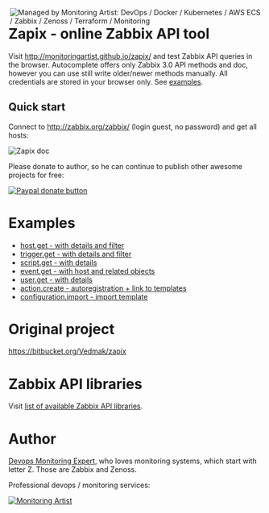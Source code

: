 [<img src="https://monitoringartist.github.io/managed-by-monitoringartist.png" alt="Managed by Monitoring Artist: DevOps / Docker / Kubernetes / AWS ECS / Zabbix / Zenoss / Terraform / Monitoring" align="right"/>](http://www.monitoringartist.com 'DevOps / Docker / Kubernetes / AWS ECS / Zabbix / Zenoss / Terraform / Monitoring')

# Zapix - online Zabbix API tool

Visit http://monitoringartist.github.io/zapix/ and test Zabbix API queries
in the browser. Autocomplete offers only Zabbix 3.0 API methods and doc, however
you can use still write older/newer methods manually. All credentials are stored
in your browser only. See [examples](https://github.com/monitoringartist/zapix#examples).

## Quick start

Connect to http://zabbix.org/zabbix/ (login guest, no password) and get all hosts:

![Zapix doc](https://raw.githubusercontent.com/monitoringartist/zapix/gh-pages/doc/zabbix-zapix.gif)

Please donate to author, so he can continue to publish other awesome projects 
for free:

[![Paypal donate button](http://jangaraj.com/img/github-donate-button02.png)](https://www.paypal.com/cgi-bin/webscr?cmd=_s-xclick&hosted_button_id=8LB6J222WRUZ4)

# Examples

- [host.get - with details and filter](http://monitoringartist.github.io/zapix/#apimethod=host.get&apiparams={%0A%20%20%20%20%22output%22%3A%20%22extend%22%2C%0A%20%20%20%20%22filter%22%3A%20{%0A%20%20%20%20%20%20%20%20%22host%22%3A%20[%0A%20%20%20%20%20%20%20%20%20%20%20%20%22Zabbix.org%22%2C%0A%20%20%20%20%20%20%20%20%20%20%20%20%22Linux%20server%22%0A%20%20%20%20%20%20%20%20]%0A%20%20%20%20}%0A})
- [trigger.get - with details and filter](http://monitoringartist.github.io/zapix/#apimethod=trigger.get&apiparams={%0A%20%20%20%20%22output%22%3A%20[%0A%20%20%20%20%20%20%20%20%22triggerid%22%2C%0A%20%20%20%20%20%20%20%20%22description%22%2C%0A%20%20%20%20%20%20%20%20%22priority%22%2C%0A%20%20%20%20%20%20%20%20%22error%22%0A%20%20%20%20]%2C%0A%20%20%20%20%22expandDescription%22%3A%201%2C%0A%20%20%20%20%22selectHosts%22%3A%20%22extend%22%2C%0A%20%20%20%20%22filter%22%3A%20{%0A%20%20%20%20%20%20%20%20%22value%22%3A%201%2C%0A%20%20%20%20%20%20%20%20%22status%22%3A%200%0A%20%20%20%20}%0A})
- [script.get - with details](http://monitoringartist.github.io/zapix/#apimethod=script.get&apiparams={%0A%20%20%20%20%22output%22%3A%20%22extend%22%0A})
- [event.get - with host and related objects](http://monitoringartist.github.io/zapix/#apimethod=event.get&apiparams=%7B%0A%20%20%20%20%22output%22%3A%20%22extend%22%2C%0A%20%20%20%20%22time_from%22%3A%20%221349797228%22%2C%0A%20%20%20%20%22time_till%22%3A%20%221350661228%22%2C%0A%20%20%20%20%22selectHosts%22%3A%20%22extend%22%2C%0A%20%20%20%20%22selectRelatedObject%22%3A%20%22extend%22%0A%7D)
- [user.get - with details](http://monitoringartist.github.io/zapix/#apimethod=user.get&apiparams={%0A%20%20%20%20%22output%22%3A%20%22extend%22%0A})
- [action.create - autoregistration + link to templates](http://monitoringartist.github.io/zapix/#apimethod=action.create&apiparams={%0A%20%20%20%20%22name%22%3A%20%22Auto%20registration%22%2C%0A%20%20%20%20%22eventsource%22%3A%202%2C%0A%20%20%20%20%22status%22%3A%200%2C%0A%20%20%20%20%22esc_period%22%3A%20120%2C%0A%20%20%20%20%22operations%22%3A%20[%0A%20%20%20%20%20%20%20%20{%0A%20%20%20%20%20%20%20%20%20%20%20%20%22operationtype%22%3A%206%2C%0A%20%20%20%20%20%20%20%20%20%20%20%20%22optemplate%22%3A%20[%0A%20%20%20%20%20%20%20%20%20%20%20%20%20%20%20%20{%0A%20%20%20%20%20%20%20%20%20%20%20%20%20%20%20%20%20%20%20%20%22templateid%22%3A%20%2210001%22%0A%20%20%20%20%20%20%20%20%20%20%20%20%20%20%20%20}%0A%20%20%20%20%20%20%20%20%20%20%20%20]%0A%20%20%20%20%20%20%20%20}%0A%20%20%20%20]%0A})
- [configuration.import - import template](http://monitoringartist.github.io/zapix/#apimethod=configuration.import&apiparams={%0A%20%20%20%20%22format%22%3A%20%22xml%22%2C%0A%20%20%20%20%22rules%22%3A%20{%0A%20%20%20%20%20%20%20%20%22templates%22%3A%20{%0A%20%20%20%20%20%20%20%20%20%20%20%20%22createMissing%22%3A%20true%2C%0A%20%20%20%20%20%20%20%20%20%20%20%20%22updateExisting%22%3A%20true%0A%20%20%20%20%20%20%20%20}%2C%0A%20%20%20%20%20%20%20%20%22images%22%3A%20{%0A%20%20%20%20%20%20%20%20%20%20%20%20%22createMissing%22%3A%20true%2C%0A%20%20%20%20%20%20%20%20%20%20%20%20%22updateExisting%22%3A%20true%0A%20%20%20%20%20%20%20%20}%2C%0A%20%20%20%20%20%20%20%20%22groups%22%3A%20{%0A%20%20%20%20%20%20%20%20%20%20%20%20%22createMissing%22%3A%20true%0A%20%20%20%20%20%20%20%20}%2C%0A%20%20%20%20%20%20%20%20%22triggers%22%3A%20{%0A%20%20%20%20%20%20%20%20%20%20%20%20%22createMissing%22%3A%20true%2C%0A%20%20%20%20%20%20%20%20%20%20%20%20%22updateExisting%22%3A%20true%0A%20%20%20%20%20%20%20%20}%2C%0A%20%20%20%20%20%20%20%20%22valueMaps%22%3A%20{%0A%20%20%20%20%20%20%20%20%20%20%20%20%22createMissing%22%3A%20true%2C%0A%20%20%20%20%20%20%20%20%20%20%20%20%22updateExisting%22%3A%20true%0A%20%20%20%20%20%20%20%20}%2C%0A%20%20%20%20%20%20%20%20%22hosts%22%3A%20{%0A%20%20%20%20%20%20%20%20%20%20%20%20%22createMissing%22%3A%20true%2C%0A%20%20%20%20%20%20%20%20%20%20%20%20%22updateExisting%22%3A%20true%0A%20%20%20%20%20%20%20%20}%2C%0A%20%20%20%20%20%20%20%20%22items%22%3A%20{%0A%20%20%20%20%20%20%20%20%20%20%20%20%22createMissing%22%3A%20true%2C%0A%20%20%20%20%20%20%20%20%20%20%20%20%22updateExisting%22%3A%20true%0A%20%20%20%20%20%20%20%20}%2C%0A%20%20%20%20%20%20%20%20%22maps%22%3A%20{%0A%20%20%20%20%20%20%20%20%20%20%20%20%22createMissing%22%3A%20true%2C%0A%20%20%20%20%20%20%20%20%20%20%20%20%22updateExisting%22%3A%20true%0A%20%20%20%20%20%20%20%20}%2C%0A%20%20%20%20%20%20%20%20%22screens%22%3A%20{%0A%20%20%20%20%20%20%20%20%20%20%20%20%22createMissing%22%3A%20true%2C%0A%20%20%20%20%20%20%20%20%20%20%20%20%22updateExisting%22%3A%20true%0A%20%20%20%20%20%20%20%20}%2C%0A%20%20%20%20%20%20%20%20%22templateScreens%22%3A%20{%0A%20%20%20%20%20%20%20%20%20%20%20%20%22createMissing%22%3A%20true%2C%0A%20%20%20%20%20%20%20%20%20%20%20%20%22updateExisting%22%3A%20true%0A%20%20%20%20%20%20%20%20}%2C%0A%20%20%20%20%20%20%20%20%22templateLinkage%22%3A%20{%0A%20%20%20%20%20%20%20%20%20%20%20%20%22createMissing%22%3A%20true%0A%20%20%20%20%20%20%20%20}%2C%0A%20%20%20%20%20%20%20%20%22applications%22%3A%20{%0A%20%20%20%20%20%20%20%20%20%20%20%20%22createMissing%22%3A%20true%2C%0A%20%20%20%20%20%20%20%20%20%20%20%20%22updateExisting%22%3A%20true%0A%20%20%20%20%20%20%20%20}%2C%0A%20%20%20%20%20%20%20%20%22graphs%22%3A%20{%0A%20%20%20%20%20%20%20%20%20%20%20%20%22createMissing%22%3A%20true%2C%0A%20%20%20%20%20%20%20%20%20%20%20%20%22updateExisting%22%3A%20true%0A%20%20%20%20%20%20%20%20}%2C%0A%20%20%20%20%20%20%20%20%22discoveryRules%22%3A%20{%0A%20%20%20%20%20%20%20%20%20%20%20%20%22createMissing%22%3A%20true%2C%0A%20%20%20%20%20%20%20%20%20%20%20%20%22updateExisting%22%3A%20true%0A%20%20%20%20%20%20%20%20}%0A%20%20%20%20}%2C%0A%20%20%20%20%22source%22%3A%20%22%3C%3Fxml%20version%3D\\%221.0\\%22%20encoding%3D\\%22UTF-8\\%22%3F%3E%3Czabbix_export%3E%3Cversion%3E2.0%3C%2Fversion%3E%3Cdate%3E2015-07-22T01%3A35%3A05Z%3C%2Fdate%3E%3Cgroups%3E%3Cgroup%3E%3Cname%3ETemplates%3C%2Fname%3E%3C%2Fgroup%3E%3C%2Fgroups%3E%3Ctemplates%3E%3Ctemplate%3E%3Ctemplate%3ETemplate%20App%20Docker%20-%20www.monitoringartist.com%3C%2Ftemplate%3E%3Cname%3ETemplate%20App%20Docker%20-%20www.monitoringartist.com%3C%2Fname%3E%3Cgroups%3E%3Cgroup%3E%3Cname%3ETemplates%3C%2Fname%3E%3C%2Fgroup%3E%3C%2Fgroups%3E%3Capplications%3E%3Capplication%3E%3Cname%3EDocker%3C%2Fname%3E%3C%2Fapplication%3E%3C%2Fapplications%3E%3Citems%2F%3E%3Cdiscovery_rules%3E%3Cdiscovery_rule%3E%3Cname%3ERunning%20containers%3C%2Fname%3E%3Ctype%3E0%3C%2Ftype%3E%3Csnmp_community%2F%3E%3Csnmp_oid%2F%3E%3Ckey%3Edocker.discovery%3C%2Fkey%3E%3Cdelay%3E600%3C%2Fdelay%3E%3Cstatus%3E0%3C%2Fstatus%3E%3Callowed_hosts%2F%3E%3Csnmpv3_contextname%2F%3E%3Csnmpv3_securityname%2F%3E%3Csnmpv3_securitylevel%3E0%3C%2Fsnmpv3_securitylevel%3E%3Csnmpv3_authprotocol%3E0%3C%2Fsnmpv3_authprotocol%3E%3Csnmpv3_authpassphrase%2F%3E%3Csnmpv3_privprotocol%3E0%3C%2Fsnmpv3_privprotocol%3E%3Csnmpv3_privpassphrase%2F%3E%3Cdelay_flex%2F%3E%3Cparams%2F%3E%3Cipmi_sensor%2F%3E%3Cauthtype%3E0%3C%2Fauthtype%3E%3Cusername%2F%3E%3Cpassword%2F%3E%3Cpublickey%2F%3E%3Cprivatekey%2F%3E%3Cport%2F%3E%3Cfilter%3E%3A%3C%2Ffilter%3E%3Clifetime%3E10%3C%2Flifetime%3E%3Cdescription%2F%3E%3Citem_prototypes%3E%3Citem_prototype%3E%3Cname%3EContainer%20{%23HCONTAINERID}%20is%20running%3C%2Fname%3E%3Ctype%3E0%3C%2Ftype%3E%3Csnmp_community%2F%3E%3Cmultiplier%3E0%3C%2Fmultiplier%3E%3Csnmp_oid%2F%3E%3Ckey%3Edocker.up[%2F{%23HCONTAINERID}]%3C%2Fkey%3E%3Cdelay%3E30%3C%2Fdelay%3E%3Chistory%3E90%3C%2Fhistory%3E%3Ctrends%3E365%3C%2Ftrends%3E%3Cstatus%3E0%3C%2Fstatus%3E%3Cvalue_type%3E3%3C%2Fvalue_type%3E%3Callowed_hosts%2F%3E%3Cunits%2F%3E%3Cdelta%3E0%3C%2Fdelta%3E%3Csnmpv3_contextname%2F%3E%3Csnmpv3_securityname%2F%3E%3Csnmpv3_securitylevel%3E0%3C%2Fsnmpv3_securitylevel%3E%3Csnmpv3_authprotocol%3E0%3C%2Fsnmpv3_authprotocol%3E%3Csnmpv3_authpassphrase%2F%3E%3Csnmpv3_privprotocol%3E0%3C%2Fsnmpv3_privprotocol%3E%3Csnmpv3_privpassphrase%2F%3E%3Cformula%3E1%3C%2Fformula%3E%3Cdelay_flex%2F%3E%3Cparams%2F%3E%3Cipmi_sensor%2F%3E%3Cdata_type%3E3%3C%2Fdata_type%3E%3Cauthtype%3E0%3C%2Fauthtype%3E%3Cusername%2F%3E%3Cpassword%2F%3E%3Cpublickey%2F%3E%3Cprivatekey%2F%3E%3Cport%2F%3E%3Cdescription%3ECheck%20if%20container%20is%20running%3A%26%2313%3B%201-is%20running%26%2313%3B%200-is%20not%20running%3C%2Fdescription%3E%3Cinventory_link%3E0%3C%2Finventory_link%3E%3Capplications%3E%3Capplication%3E%3Cname%3EDocker%3C%2Fname%3E%3C%2Fapplication%3E%3C%2Fapplications%3E%3Cvaluemap%3E%3Cname%3EService%20state%3C%2Fname%3E%3C%2Fvaluemap%3E%3Clogtimefmt%2F%3E%3C%2Fitem_prototype%3E%3Citem_prototype%3E%3Cname%3ECPU%20system%20time%20{%23HCONTAINERID}%3C%2Fname%3E%3Ctype%3E0%3C%2Ftype%3E%3Csnmp_community%2F%3E%3Cmultiplier%3E1%3C%2Fmultiplier%3E%3Csnmp_oid%2F%3E%3Ckey%3Edocker.cpu[%2F{%23HCONTAINERID}%2Csystem]%3C%2Fkey%3E%3Cdelay%3E30%3C%2Fdelay%3E%3Chistory%3E90%3C%2Fhistory%3E%3Ctrends%3E365%3C%2Ftrends%3E%3Cstatus%3E0%3C%2Fstatus%3E%3Cvalue_type%3E0%3C%2Fvalue_type%3E%3Callowed_hosts%2F%3E%3Cunits%3E%25%3C%2Funits%3E%3Cdelta%3E1%3C%2Fdelta%3E%3Csnmpv3_contextname%2F%3E%3Csnmpv3_securityname%2F%3E%3Csnmpv3_securitylevel%3E0%3C%2Fsnmpv3_securitylevel%3E%3Csnmpv3_authprotocol%3E0%3C%2Fsnmpv3_authprotocol%3E%3Csnmpv3_authpassphrase%2F%3E%3Csnmpv3_privprotocol%3E0%3C%2Fsnmpv3_privprotocol%3E%3Csnmpv3_privpassphrase%2F%3E%3Cformula%3E100%3C%2Fformula%3E%3Cdelay_flex%2F%3E%3Cparams%2F%3E%3Cipmi_sensor%2F%3E%3Cdata_type%3E0%3C%2Fdata_type%3E%3Cauthtype%3E0%3C%2Fauthtype%3E%3Cusername%2F%3E%3Cpassword%2F%3E%3Cpublickey%2F%3E%3Cprivatekey%2F%3E%3Cport%2F%3E%3Cdescription%2F%3E%3Cinventory_link%3E0%3C%2Finventory_link%3E%3Capplications%3E%3Capplication%3E%3Cname%3EDocker%3C%2Fname%3E%3C%2Fapplication%3E%3C%2Fapplications%3E%3Cvaluemap%2F%3E%3Clogtimefmt%2F%3E%3C%2Fitem_prototype%3E%3Citem_prototype%3E%3Cname%3ECPU%20user%20time%20{%23HCONTAINERID}%3C%2Fname%3E%3Ctype%3E0%3C%2Ftype%3E%3Csnmp_community%2F%3E%3Cmultiplier%3E1%3C%2Fmultiplier%3E%3Csnmp_oid%2F%3E%3Ckey%3Edocker.cpu[%2F{%23HCONTAINERID}%2Cuser]%3C%2Fkey%3E%3Cdelay%3E30%3C%2Fdelay%3E%3Chistory%3E90%3C%2Fhistory%3E%3Ctrends%3E365%3C%2Ftrends%3E%3Cstatus%3E0%3C%2Fstatus%3E%3Cvalue_type%3E0%3C%2Fvalue_type%3E%3Callowed_hosts%2F%3E%3Cunits%3E%25%3C%2Funits%3E%3Cdelta%3E1%3C%2Fdelta%3E%3Csnmpv3_contextname%2F%3E%3Csnmpv3_securityname%2F%3E%3Csnmpv3_securitylevel%3E0%3C%2Fsnmpv3_securitylevel%3E%3Csnmpv3_authprotocol%3E0%3C%2Fsnmpv3_authprotocol%3E%3Csnmpv3_authpassphrase%2F%3E%3Csnmpv3_privprotocol%3E0%3C%2Fsnmpv3_privprotocol%3E%3Csnmpv3_privpassphrase%2F%3E%3Cformula%3E100%3C%2Fformula%3E%3Cdelay_flex%2F%3E%3Cparams%2F%3E%3Cipmi_sensor%2F%3E%3Cdata_type%3E0%3C%2Fdata_type%3E%3Cauthtype%3E0%3C%2Fauthtype%3E%3Cusername%2F%3E%3Cpassword%2F%3E%3Cpublickey%2F%3E%3Cprivatekey%2F%3E%3Cport%2F%3E%3Cdescription%2F%3E%3Cinventory_link%3E0%3C%2Finventory_link%3E%3Capplications%3E%3Capplication%3E%3Cname%3EDocker%3C%2Fname%3E%3C%2Fapplication%3E%3C%2Fapplications%3E%3Cvaluemap%2F%3E%3Clogtimefmt%2F%3E%3C%2Fitem_prototype%3E%3Citem_prototype%3E%3Cname%3EUsed%20cache%20memory%20{%23HCONTAINERID}%3C%2Fname%3E%3Ctype%3E0%3C%2Ftype%3E%3Csnmp_community%2F%3E%3Cmultiplier%3E0%3C%2Fmultiplier%3E%3Csnmp_oid%2F%3E%3Ckey%3Edocker.mem[%2F{%23HCONTAINERID}%2Ctotal_cache]%3C%2Fkey%3E%3Cdelay%3E30%3C%2Fdelay%3E%3Chistory%3E90%3C%2Fhistory%3E%3Ctrends%3E365%3C%2Ftrends%3E%3Cstatus%3E0%3C%2Fstatus%3E%3Cvalue_type%3E3%3C%2Fvalue_type%3E%3Callowed_hosts%2F%3E%3Cunits%3EB%3C%2Funits%3E%3Cdelta%3E0%3C%2Fdelta%3E%3Csnmpv3_contextname%2F%3E%3Csnmpv3_securityname%2F%3E%3Csnmpv3_securitylevel%3E0%3C%2Fsnmpv3_securitylevel%3E%3Csnmpv3_authprotocol%3E0%3C%2Fsnmpv3_authprotocol%3E%3Csnmpv3_authpassphrase%2F%3E%3Csnmpv3_privprotocol%3E0%3C%2Fsnmpv3_privprotocol%3E%3Csnmpv3_privpassphrase%2F%3E%3Cformula%3E1%3C%2Fformula%3E%3Cdelay_flex%2F%3E%3Cparams%2F%3E%3Cipmi_sensor%2F%3E%3Cdata_type%3E0%3C%2Fdata_type%3E%3Cauthtype%3E0%3C%2Fauthtype%3E%3Cusername%2F%3E%3Cpassword%2F%3E%3Cpublickey%2F%3E%3Cprivatekey%2F%3E%3Cport%2F%3E%3Cdescription%2F%3E%3Cinventory_link%3E0%3C%2Finventory_link%3E%3Capplications%3E%3Capplication%3E%3Cname%3EDocker%3C%2Fname%3E%3C%2Fapplication%3E%3C%2Fapplications%3E%3Cvaluemap%2F%3E%3Clogtimefmt%2F%3E%3C%2Fitem_prototype%3E%3Citem_prototype%3E%3Cname%3EUsed%20RSS%20memory%20{%23HCONTAINERID}%3C%2Fname%3E%3Ctype%3E0%3C%2Ftype%3E%3Csnmp_community%2F%3E%3Cmultiplier%3E0%3C%2Fmultiplier%3E%3Csnmp_oid%2F%3E%3Ckey%3Edocker.mem[%2F{%23HCONTAINERID}%2Ctotal_rss]%3C%2Fkey%3E%3Cdelay%3E30%3C%2Fdelay%3E%3Chistory%3E90%3C%2Fhistory%3E%3Ctrends%3E365%3C%2Ftrends%3E%3Cstatus%3E0%3C%2Fstatus%3E%3Cvalue_type%3E3%3C%2Fvalue_type%3E%3Callowed_hosts%2F%3E%3Cunits%3EB%3C%2Funits%3E%3Cdelta%3E0%3C%2Fdelta%3E%3Csnmpv3_contextname%2F%3E%3Csnmpv3_securityname%2F%3E%3Csnmpv3_securitylevel%3E0%3C%2Fsnmpv3_securitylevel%3E%3Csnmpv3_authprotocol%3E0%3C%2Fsnmpv3_authprotocol%3E%3Csnmpv3_authpassphrase%2F%3E%3Csnmpv3_privprotocol%3E0%3C%2Fsnmpv3_privprotocol%3E%3Csnmpv3_privpassphrase%2F%3E%3Cformula%3E1%3C%2Fformula%3E%3Cdelay_flex%2F%3E%3Cparams%2F%3E%3Cipmi_sensor%2F%3E%3Cdata_type%3E0%3C%2Fdata_type%3E%3Cauthtype%3E0%3C%2Fauthtype%3E%3Cusername%2F%3E%3Cpassword%2F%3E%3Cpublickey%2F%3E%3Cprivatekey%2F%3E%3Cport%2F%3E%3Cdescription%2F%3E%3Cinventory_link%3E0%3C%2Finventory_link%3E%3Capplications%3E%3Capplication%3E%3Cname%3EDocker%3C%2Fname%3E%3C%2Fapplication%3E%3C%2Fapplications%3E%3Cvaluemap%2F%3E%3Clogtimefmt%2F%3E%3C%2Fitem_prototype%3E%3Citem_prototype%3E%3Cname%3EUsed%20swap%20{%23HCONTAINERID}%3C%2Fname%3E%3Ctype%3E0%3C%2Ftype%3E%3Csnmp_community%2F%3E%3Cmultiplier%3E0%3C%2Fmultiplier%3E%3Csnmp_oid%2F%3E%3Ckey%3Edocker.mem[%2F{%23HCONTAINERID}%2Ctotal_swap]%3C%2Fkey%3E%3Cdelay%3E30%3C%2Fdelay%3E%3Chistory%3E90%3C%2Fhistory%3E%3Ctrends%3E365%3C%2Ftrends%3E%3Cstatus%3E0%3C%2Fstatus%3E%3Cvalue_type%3E3%3C%2Fvalue_type%3E%3Callowed_hosts%2F%3E%3Cunits%3EB%3C%2Funits%3E%3Cdelta%3E0%3C%2Fdelta%3E%3Csnmpv3_contextname%2F%3E%3Csnmpv3_securityname%2F%3E%3Csnmpv3_securitylevel%3E0%3C%2Fsnmpv3_securitylevel%3E%3Csnmpv3_authprotocol%3E0%3C%2Fsnmpv3_authprotocol%3E%3Csnmpv3_authpassphrase%2F%3E%3Csnmpv3_privprotocol%3E0%3C%2Fsnmpv3_privprotocol%3E%3Csnmpv3_privpassphrase%2F%3E%3Cformula%3E1%3C%2Fformula%3E%3Cdelay_flex%2F%3E%3Cparams%2F%3E%3Cipmi_sensor%2F%3E%3Cdata_type%3E0%3C%2Fdata_type%3E%3Cauthtype%3E0%3C%2Fauthtype%3E%3Cusername%2F%3E%3Cpassword%2F%3E%3Cpublickey%2F%3E%3Cprivatekey%2F%3E%3Cport%2F%3E%3Cdescription%2F%3E%3Cinventory_link%3E0%3C%2Finventory_link%3E%3Capplications%3E%3Capplication%3E%3Cname%3EDocker%3C%2Fname%3E%3C%2Fapplication%3E%3C%2Fapplications%3E%3Cvaluemap%2F%3E%3Clogtimefmt%2F%3E%3C%2Fitem_prototype%3E%3C%2Fitem_prototypes%3E%3Ctrigger_prototypes%2F%3E%3Cgraph_prototypes%3E%3Cgraph_prototype%3E%3Cname%3ECPU%20utilization%20of%20{%23HCONTAINERID}%20container%3C%2Fname%3E%3Cwidth%3E900%3C%2Fwidth%3E%3Cheight%3E200%3C%2Fheight%3E%3Cyaxismin%3E0.0000%3C%2Fyaxismin%3E%3Cyaxismax%3E100.0000%3C%2Fyaxismax%3E%3Cshow_work_period%3E1%3C%2Fshow_work_period%3E%3Cshow_triggers%3E1%3C%2Fshow_triggers%3E%3Ctype%3E1%3C%2Ftype%3E%3Cshow_legend%3E1%3C%2Fshow_legend%3E%3Cshow_3d%3E0%3C%2Fshow_3d%3E%3Cpercent_left%3E0.0000%3C%2Fpercent_left%3E%3Cpercent_right%3E0.0000%3C%2Fpercent_right%3E%3Cymin_type_1%3E1%3C%2Fymin_type_1%3E%3Cymax_type_1%3E0%3C%2Fymax_type_1%3E%3Cymin_item_1%3E0%3C%2Fymin_item_1%3E%3Cymax_item_1%3E0%3C%2Fymax_item_1%3E%3Cgraph_items%3E%3Cgraph_item%3E%3Csortorder%3E0%3C%2Fsortorder%3E%3Cdrawtype%3E0%3C%2Fdrawtype%3E%3Ccolor%3E990000%3C%2Fcolor%3E%3Cyaxisside%3E0%3C%2Fyaxisside%3E%3Ccalc_fnc%3E2%3C%2Fcalc_fnc%3E%3Ctype%3E0%3C%2Ftype%3E%3Citem%3E%3Chost%3ETemplate%20App%20Docker%20-%20www.monitoringartist.com%3C%2Fhost%3E%3Ckey%3Edocker.cpu[%2F{%23HCONTAINERID}%2Csystem]%3C%2Fkey%3E%3C%2Fitem%3E%3C%2Fgraph_item%3E%3Cgraph_item%3E%3Csortorder%3E1%3C%2Fsortorder%3E%3Cdrawtype%3E0%3C%2Fdrawtype%3E%3Ccolor%3E000099%3C%2Fcolor%3E%3Cyaxisside%3E0%3C%2Fyaxisside%3E%3Ccalc_fnc%3E2%3C%2Fcalc_fnc%3E%3Ctype%3E0%3C%2Ftype%3E%3Citem%3E%3Chost%3ETemplate%20App%20Docker%20-%20www.monitoringartist.com%3C%2Fhost%3E%3Ckey%3Edocker.cpu[%2F{%23HCONTAINERID}%2Cuser]%3C%2Fkey%3E%3C%2Fitem%3E%3C%2Fgraph_item%3E%3C%2Fgraph_items%3E%3C%2Fgraph_prototype%3E%3Cgraph_prototype%3E%3Cname%3EMemory%20usage%20of%20{%23HCONTAINERID}%20container%3C%2Fname%3E%3Cwidth%3E900%3C%2Fwidth%3E%3Cheight%3E200%3C%2Fheight%3E%3Cyaxismin%3E0.0000%3C%2Fyaxismin%3E%3Cyaxismax%3E100.0000%3C%2Fyaxismax%3E%3Cshow_work_period%3E1%3C%2Fshow_work_period%3E%3Cshow_triggers%3E1%3C%2Fshow_triggers%3E%3Ctype%3E1%3C%2Ftype%3E%3Cshow_legend%3E1%3C%2Fshow_legend%3E%3Cshow_3d%3E0%3C%2Fshow_3d%3E%3Cpercent_left%3E0.0000%3C%2Fpercent_left%3E%3Cpercent_right%3E0.0000%3C%2Fpercent_right%3E%3Cymin_type_1%3E1%3C%2Fymin_type_1%3E%3Cymax_type_1%3E0%3C%2Fymax_type_1%3E%3Cymin_item_1%3E0%3C%2Fymin_item_1%3E%3Cymax_item_1%3E0%3C%2Fymax_item_1%3E%3Cgraph_items%3E%3Cgraph_item%3E%3Csortorder%3E0%3C%2Fsortorder%3E%3Cdrawtype%3E0%3C%2Fdrawtype%3E%3Ccolor%3E00C800%3C%2Fcolor%3E%3Cyaxisside%3E0%3C%2Fyaxisside%3E%3Ccalc_fnc%3E2%3C%2Fcalc_fnc%3E%3Ctype%3E0%3C%2Ftype%3E%3Citem%3E%3Chost%3ETemplate%20App%20Docker%20-%20www.monitoringartist.com%3C%2Fhost%3E%3Ckey%3Edocker.mem[%2F{%23HCONTAINERID}%2Ctotal_cache]%3C%2Fkey%3E%3C%2Fitem%3E%3C%2Fgraph_item%3E%3Cgraph_item%3E%3Csortorder%3E1%3C%2Fsortorder%3E%3Cdrawtype%3E0%3C%2Fdrawtype%3E%3Ccolor%3E0000C8%3C%2Fcolor%3E%3Cyaxisside%3E0%3C%2Fyaxisside%3E%3Ccalc_fnc%3E2%3C%2Fcalc_fnc%3E%3Ctype%3E0%3C%2Ftype%3E%3Citem%3E%3Chost%3ETemplate%20App%20Docker%20-%20www.monitoringartist.com%3C%2Fhost%3E%3Ckey%3Edocker.mem[%2F{%23HCONTAINERID}%2Ctotal_rss]%3C%2Fkey%3E%3C%2Fitem%3E%3C%2Fgraph_item%3E%3Cgraph_item%3E%3Csortorder%3E2%3C%2Fsortorder%3E%3Cdrawtype%3E0%3C%2Fdrawtype%3E%3Ccolor%3EEE0000%3C%2Fcolor%3E%3Cyaxisside%3E0%3C%2Fyaxisside%3E%3Ccalc_fnc%3E2%3C%2Fcalc_fnc%3E%3Ctype%3E0%3C%2Ftype%3E%3Citem%3E%3Chost%3ETemplate%20App%20Docker%20-%20www.monitoringartist.com%3C%2Fhost%3E%3Ckey%3Edocker.mem[%2F{%23HCONTAINERID}%2Ctotal_swap]%3C%2Fkey%3E%3C%2Fitem%3E%3C%2Fgraph_item%3E%3C%2Fgraph_items%3E%3C%2Fgraph_prototype%3E%3Cgraph_prototype%3E%3Cname%3EState%20of%20{%23HCONTAINERID}%20container%3C%2Fname%3E%3Cwidth%3E900%3C%2Fwidth%3E%3Cheight%3E200%3C%2Fheight%3E%3Cyaxismin%3E0.0000%3C%2Fyaxismin%3E%3Cyaxismax%3E100.0000%3C%2Fyaxismax%3E%3Cshow_work_period%3E1%3C%2Fshow_work_period%3E%3Cshow_triggers%3E1%3C%2Fshow_triggers%3E%3Ctype%3E0%3C%2Ftype%3E%3Cshow_legend%3E1%3C%2Fshow_legend%3E%3Cshow_3d%3E0%3C%2Fshow_3d%3E%3Cpercent_left%3E0.0000%3C%2Fpercent_left%3E%3Cpercent_right%3E0.0000%3C%2Fpercent_right%3E%3Cymin_type_1%3E1%3C%2Fymin_type_1%3E%3Cymax_type_1%3E0%3C%2Fymax_type_1%3E%3Cymin_item_1%3E0%3C%2Fymin_item_1%3E%3Cymax_item_1%3E0%3C%2Fymax_item_1%3E%3Cgraph_items%3E%3Cgraph_item%3E%3Csortorder%3E0%3C%2Fsortorder%3E%3Cdrawtype%3E0%3C%2Fdrawtype%3E%3Ccolor%3E000088%3C%2Fcolor%3E%3Cyaxisside%3E0%3C%2Fyaxisside%3E%3Ccalc_fnc%3E2%3C%2Fcalc_fnc%3E%3Ctype%3E0%3C%2Ftype%3E%3Citem%3E%3Chost%3ETemplate%20App%20Docker%20-%20www.monitoringartist.com%3C%2Fhost%3E%3Ckey%3Edocker.up[%2F{%23HCONTAINERID}]%3C%2Fkey%3E%3C%2Fitem%3E%3C%2Fgraph_item%3E%3C%2Fgraph_items%3E%3C%2Fgraph_prototype%3E%3C%2Fgraph_prototypes%3E%3Chost_prototypes%2F%3E%3C%2Fdiscovery_rule%3E%3C%2Fdiscovery_rules%3E%3Cmacros%2F%3E%3Ctemplates%2F%3E%3Cscreens%2F%3E%3C%2Ftemplate%3E%3C%2Ftemplates%3E%3C%2Fzabbix_export%3E%22%0A})

# Original project

https://bitbucket.org/Vedmak/zapix

# Zabbix API libraries

Visit [list of available Zabbix API libraries](https://monitoringartist.github.io/zabbix-searcher/#API).

# Author

[Devops Monitoring Expert](http://www.jangaraj.com 'DevOps / Docker / Kubernetes / AWS ECS / Google GCP / Zabbix / Zenoss / Terraform / Monitoring'),
who loves monitoring systems, which start with letter Z. Those are Zabbix and Zenoss.

Professional devops / monitoring services:

[![Monitoring Artist](http://monitoringartist.com/img/github-monitoring-artist-logo.jpg)](http://www.monitoringartist.com 'DevOps / Docker / Kubernetes / AWS ECS / Google GCP / Zabbix / Zenoss / Terraform / Monitoring')

